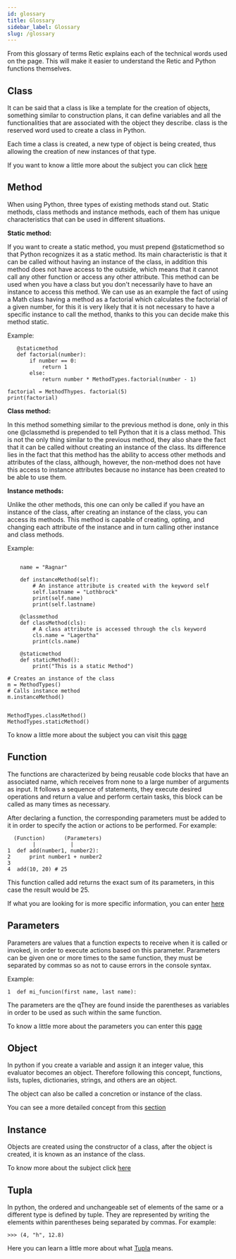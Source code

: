 ```yaml
---
id: glossary
title: Glossary
sidebar_label: Glossary
slug: /glossary
---
```


From this glossary of terms Retic explains each of the technical words used on the page. This will make it easier to understand the Retic and Python functions themselves.

## Class

It can be said that a class is like a template for the creation of objects, something similar to construction plans, it can define variables and all the functionalities that are associated with the object they describe. class is the reserved word used to create a class in Python.

Each time a class is created, a new type of object is being created, thus allowing the creation of new instances of that type.

If you want to know a little more about the subject you can click [here](//docs.python.org/3/tutorial/classes.html#:~:text=Un%20m%C3%A9todo%20es%20una%20funci%C3%B3n,objetos%20pueden%20tener%20m%C3%A9todos%20tambi%C3%A9n. "Clases en Python")

## Method

When using Python, three types of existing methods stand out. Static methods, class methods and instance methods, each of them has unique characteristics that can be used in different situations.

**Static method:**

If you want to create a static method, you must prepend @staticmethod so that Python recognizes it as a static method.
Its main characteristic is that it can be called without having an instance of the class, in addition this method does not have access to the outside, which means that it cannot call any other function or access any other attribute.
This method can be used when you have a class but you don't necessarily have to have an instance to access this method.
We can use as an example the fact of using a Math class having a method as a factorial which calculates the factorial of a given number, for this it is very likely that it is not necessary to have a specific instance to call the method, thanks to this you can decide make this method static.

Example:

```class Math:
   @staticmethod
   def factorial(number):
       if number == 0:
           return 1
       else:
           return number * MethodTypes.factorial(number - 1)

factorial = MethodThypes. factorial(5)
print(factorial)
```

**Class method:**

In this method something similar to the previous method is done, only in this one @classmethd is prepended to tell Python that it is a class method. This is not the only thing similar to the previous method, they also share the fact that it can be called without creating an instance of the class.
Its difference lies in the fact that this method has the ability to access other methods and attributes of the class, although, however, the non-method does not have this access to instance attributes because no instance has been created to be able to use them.


**Instance methods:**

Unlike the other methods, this one can only be called if you have an instance of the class, after creating an instance of the class, you can access its methods.
This method is capable of creating, opting, and changing each attribute of the instance and in turn calling other instance and class methods.

Example:

```class Methodtypes:

    name = "Ragnar"

    def instanceMethod(self):
        # An instance attribute is created with the keyword self
        self.lastname = "Lothbrock"
        print(self.name)
        print(self.lastname)

    @classmethod
    def classMethod(cls):
        # A class attribute is accessed through the cls keyword
        cls.name = "Lagertha"
        print(cls.name)

    @staticmethod
    def staticMethod():
        print("This is a static Method")

# Creates an instance of the class
m = MethodTypes()
# Calls instance method
m.instanceMethod()


MethodTypes.classMethod()
MethodTypes.staticMethod()
```

To know a little more about the subject you can visit this [page](https://blog.nearsoftjobs.com/tipos-de-m%C3%A9todos-en-python-cls-vs-self-d6da1e08efa8 "Métodos en Python")

## Function

The functions are characterized by being reusable code blocks that have an associated name, which receives from none to a large number of arguments as input. It follows a sequence of statements, they execute desired operations and return a value and perform certain tasks, this block can be called as many times as necessary.

After declaring a function, the corresponding parameters must be added to it in order to specify the action or actions to be performed. For example:

```
  (Function)      (Parameters)
        |           |
1  def add(number1, number2):
2      print number1 + number2
3
4  add(10, 20) # 25
```

This function called add returns the exact sum of its parameters, in this case the result would be 25.

If what you are looking for is more specific information, you can enter [here](https://devcode.la/tutoriales/funciones-en-python/ "Función")

## Parameters

Parameters are values ​​that a function expects to receive when it is called or invoked, in order to execute actions based on this parameter.
Parameters can be given one or more times to the same function, they must be separated by commas so as not to cause errors in the console syntax.

Example:

```
1  def mi_funcion(first name, last name):
```

The parameters are the qThey are found inside the parentheses as variables in order to be used as such within the same function.


To know a little more about the parameters you can enter this [page](https://uniwebsidad.com/libros/python/capitulo-4/definiendo-funciones#:~:text=Un%20par%C3%A1metro%20es%20un%20valor,acciones%20en%20base%20al%20mismo.&text=Los%20par%C3%A1metros%2C%20se%20indican%20entre,dentro%20de%20la%20misma%20funci%C3%B3n. "Parámetros en Python")

## Object

In python if you create a variable and assign it an integer value, this evaluator becomes an object. Therefore following this concept, functions, lists, tuples, dictionaries, strings, and others are an object.

The object can also be called a concretion or instance of the class.

You can see a more detailed concept from this [section](https://j2logo.com/python/tutorial/programacion-orientada-a-objetos/#:~:text=Python%20es%20un%20lenguaje%20orientado%20a%20objetos,-S%C3%AD%2C%20soy%20un&text=Cuando%20creas%20una%20variable%20y,Y%20as%C3%AD%20podr%C3%ADa%20seguir%20indefinidamente. "Objeto")

## Instance

Objects are created using the constructor of a class, after the object is created, it is known as an instance of the class.


To know more about the subject click [here](https://blog.nearsoftjobs.com/tipos-de-m%C3%A9todos-en-python-cls-vs-self-d6da1e08efa8 "Instancia del objeto")

## Tupla

In python, the ordered and unchangeable set of elements of the same or a different type is defined by tuple. They are represented by writing the elements within parentheses being separated by commas. For example:

```
>>> (4, "h", 12.8)
```

Here you can learn a little more about what [Tupla](https://www.mclibre.org/consultar/python/lecciones/python-tupla.html#:~:text=En%20Python%2C%20una%20tupla%20es,par%C3%A9ntesis%20y%20separados%20por%20comas.&text=Una%20tupla%20puede%20no%20contener,decir%2C%20ser%20una%20tupla%20vac%C3%ADa. "Tupla en Python") means.
